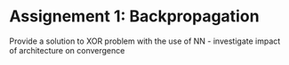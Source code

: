 # Assignement 1: Backpropagation

Provide a solution to XOR problem with the use of NN - investigate impact of architecture on convergence

